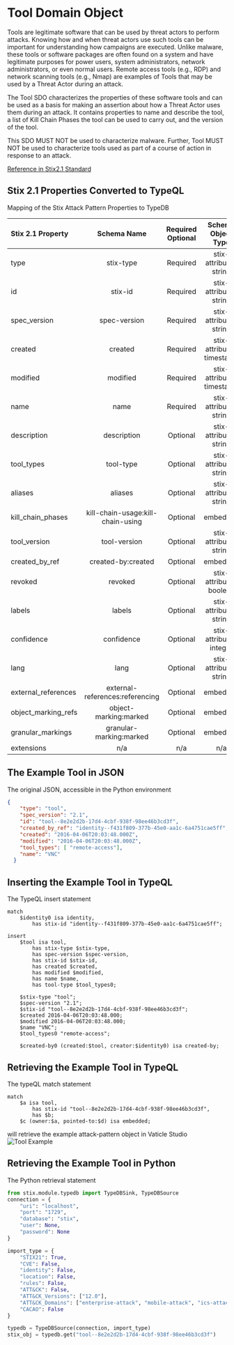 # Tool Domain Object

Tools are legitimate software that can be used by threat actors to perform attacks. Knowing how and when threat actors use such tools can be important for understanding how campaigns are executed. Unlike malware, these tools or software packages are often found on a system and have legitimate purposes for power users, system administrators, network administrators, or even normal users. Remote access tools (e.g., RDP) and network scanning tools (e.g., Nmap) are examples of Tools that may be used by a Threat Actor during an attack.

 

The Tool SDO characterizes the properties of these software tools and can be used as a basis for making an assertion about how a Threat Actor uses them during an attack. It contains properties to name and describe the tool, a list of Kill Chain Phases the tool can be used to carry out, and the version of the tool.

This SDO MUST NOT be used to characterize malware. Further, Tool MUST NOT be used to characterize tools used as part of a course of action in response to an attack.

[Reference in Stix2.1 Standard](https://docs.oasis-open.org/cti/stix/v2.1/os/stix-v2.1-os.html#_z4voa9ndw8v)
## Stix 2.1 Properties Converted to TypeQL
Mapping of the Stix Attack Pattern Properties to TypeDB

|  Stix 2.1 Property    |           Schema Name             | Required  Optional  |      Schema Object Type | Schema Parent  |
|:--------------------|:--------------------------------:|:------------------:|:------------------------:|:-------------:|
|  type                 |            stix-type              |      Required       |  stix-attribute-string    |   attribute    |
|  id                   |             stix-id               |      Required       |  stix-attribute-string    |   attribute    |
|  spec_version         |           spec-version            |      Required       |  stix-attribute-string    |   attribute    |
|  created              |             created               |      Required       | stix-attribute-timestamp  |   attribute    |
|  modified             |             modified              |      Required       | stix-attribute-timestamp  |   attribute    |
|  name                 |               name                |      Required       |  stix-attribute-string    |   attribute    |
|  description          |           description             |      Optional       |  stix-attribute-string    |   attribute    |
| tool_types |tool-type |      Optional       |  stix-attribute-string    |   attribute    |
| aliases |aliases |      Optional       |  stix-attribute-string    |   attribute    |
| kill_chain_phases |kill-chain-usage:kill-chain-using |      Optional       |   embedded     |relation |
| tool_version |tool-version |      Optional       |  stix-attribute-string    |   attribute    |
|  created_by_ref       |        created-by:created         |      Optional       |   embedded     |relation |
|  revoked              |             revoked               |      Optional       |  stix-attribute-boolean   |   attribute    |
|  labels               |              labels               |      Optional       |  stix-attribute-string    |   attribute    |
|  confidence           |            confidence             |      Optional       |  stix-attribute-integer   |   attribute    |
|  lang                 |               lang                |      Optional       |  stix-attribute-string    |   attribute    |
|  external_references  | external-references:referencing   |      Optional       |   embedded     |relation |
|  object_marking_refs  |      object-marking:marked        |      Optional       |   embedded     |relation |
|  granular_markings    |     granular-marking:marked       |      Optional       |   embedded     |relation |
|  extensions           |               n/a                 |        n/a          |           n/a             |      n/a       |

## The Example Tool in JSON
The original JSON, accessible in the Python environment
```json
{
    "type": "tool",  
    "spec_version": "2.1",  
    "id": "tool--8e2e2d2b-17d4-4cbf-938f-98ee46b3cd3f",  
    "created_by_ref": "identity--f431f809-377b-45e0-aa1c-6a4751cae5ff",  
    "created": "2016-04-06T20:03:48.000Z",  
    "modified": "2016-04-06T20:03:48.000Z",  
    "tool_types": [ "remote-access"],  
    "name": "VNC"  
  }
```


## Inserting the Example Tool in TypeQL
The TypeQL insert statement
```typeql
match  
    $identity0 isa identity, 
        has stix-id "identity--f431f809-377b-45e0-aa1c-6a4751cae5ff";
        
insert 
    $tool isa tool,
        has stix-type $stix-type,
        has spec-version $spec-version,
        has stix-id $stix-id,
        has created $created,
        has modified $modified,
        has name $name,
        has tool-type $tool_types0;
    
    $stix-type "tool";
    $spec-version "2.1";
    $stix-id "tool--8e2e2d2b-17d4-4cbf-938f-98ee46b3cd3f";
    $created 2016-04-06T20:03:48.000;
    $modified 2016-04-06T20:03:48.000;
    $name "VNC";
    $tool_types0 "remote-access";
    
    $created-by0 (created:$tool, creator:$identity0) isa created-by;
```

## Retrieving the Example Tool in TypeQL
The typeQL match statement

```typeql
match
    $a isa tool,
        has stix-id "tool--8e2e2d2b-17d4-4cbf-938f-98ee46b3cd3f",
        has $b;
    $c (owner:$a, pointed-to:$d) isa embedded;
```


will retrieve the example attack-pattern object in Vaticle Studio
![Tool Example](C:\Users\brett\PycharmProjects\Stix-ORM\docs\sdo\img\tool.png)

## Retrieving the Example Tool  in Python
The Python retrieval statement

```python
from stix.module.typedb import TypeDBSink, TypeDBSource
connection = {
    "uri": "localhost",
    "port": "1729",
    "database": "stix",
    "user": None,
    "password": None
}

import_type = {
    "STIX21": True,
    "CVE": False,
    "identity": False,
    "location": False,
    "rules": False,
    "ATT&CK": False,
    "ATT&CK_Versions": ["12.0"],
    "ATT&CK_Domains": ["enterprise-attack", "mobile-attack", "ics-attack"],
    "CACAO": False
}

typedb = TypeDBSource(connection, import_type)
stix_obj = typedb.get("tool--8e2e2d2b-17d4-4cbf-938f-98ee46b3cd3f")
```

